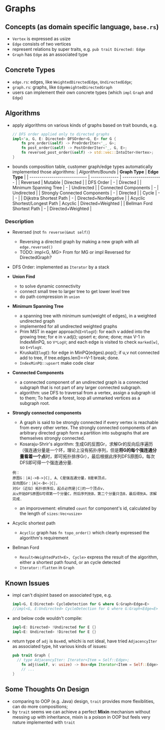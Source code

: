 # Graphs

## Concepts (as domain specific language, `base.rs`)
  - `Vertex` is expressed as usize
  - `Edge` consists of two vertices
  - represent relations by super traits, e.g. `pub trait Directed: Edge`
  - `Graph` has `Edge` as an associated type

## Concrete Types
  - `edge.rs`: edges, like `WeightedDirectedEdge`, `UndirectedEdge`;
  - `graph.rs`: graphs, like `EdgeWeightedDirectedGraph`
  - users can implement their own concrete types (which `impl` `Graph` and `Edge`)

## Algorithms
  - apply algorithms on various kinds of graphs based on trait bounds, e.g.
      ``` rust
      // DFS order applied only to directed graphs
      impl<'a, G, E: Directed> DFSOrder<G, E> for G {
          fn pre_order(&self) -> PreOrderIter<'_, G>;
          fn post_order(&self) -> PostOrderIter<'_, G, E>;
          fn reversed_post_order(&self) -> std::vec::IntoIter<Vertex>;
      }
      ```
  - bounds composition table, customer graph/edge types automatically implemented those algorithms:
      | *Algorithm/Bounds*            | **Graph Type** | **Edge Type**        |
      | ----------------------------- | -------------- | -------------------- |
      | Reversed                      | Mutable        | Directed             |
      | DFS Order                     | -              | Directed             |
      | Minimum Spanning Tree         | -              | Undirected           |
      | Connected Components          | -              | Undirected           |
      | Strongly Connected Components | -              | Directed             |
      | Cycle                         | -              | -                    |
      | Dijkstra Shortest Path        | -              | Directed+NonNegative |
      | Acyclic Shortest/Longest Path | Acyclic        | Directed+Weighted    |
      | Bellman Ford Shortest Path    | -              | Directed+Weighted    |

### Description
  - Reversed (not `fn reverse(&mut self)`)

    - Reversing a directed graph by making a new graph with all `edge.reversed()`
    - TODO: impl<G, MG> From<G> for MG or impl<G> Reversed<G> for DirectedGraph?

  - DFS Order: implemented as `Iterator` by a stack
  - **Union Find**
    - to solve dynamic connectivity
    - connect small tree to larger tree to get lower level tree
    - do path compression in `union`
  - **Minimum Spanning Tree**
    - a spanning tree with minimum sum(weight of edges), in a weighted undirected graph
    - implemented for all undirected weighted graphs
    - Prim MST in eager approach(`E+VlogV`): for each v added into the growing tree; for e in v.adj(); upsert e; done; done; max V-1 in IndexMinPQ, so `V*LogV`; and each edge is visited to check `marked[w]`, so `E+VlogV`.
    - Kruskal(`ElogE`): for edge in MinPQ(edges).pop(); if u,v not connected add to tree, if tree.edges.len()==V-1 break; done.
    - `IndexMinPQ::upsert` make code clear
  - **Connected Components**
    - a connected component of an undirected graph is a connected subgraph that is not part of any larger connected subgraph.
    - algorithm: use DFS to traversal from a vertex, assign a subgraph id to them; To handle a forest, loop all unmarked vertices as a subgraph root.
  - **Strongly connected components**
    - A graph is said to be strongly connected if every vertex is reachable from every other vertex. The strongly connected components of an arbitrary directed graph form a partition into subgraphs that are themselves strongly connected.
    - Kosaraju-Shrir's algorithm: 生成G的反图Gr，求解Gr的反向后序遍历（强连通分量是一个环，理论上没有拓扑序列，但是**将G的每个强连通分量看着一个点**时，即可拓扑排序Gr），最后根据此序列DFS原图G，每次DFS即可得一个强连通分量.
     ```
     例：
     原图G：|A|->B->|C|, A、C是强连通分量，B是单顶点，
     反向图Gr：|A|<-B<-|C|，
     对Gr（近似）拓扑排序后，起点必然是|C|的一个顶点v，
     从v开始DFS原图G可得第一个分量C，然后序列到B，第二个分量只含B，最后得到A，求解完成.
     ```
    - an imporovement: elimated `count` for component's id, calculated by the length of `sizes:Vec<usize>`
  - Acyclic shortest path
    - `Acyclic` graph has `fn topo_order()` which clearly expressed the algorithm's requirement
  - Bellman Ford
    - `Result<WeightedPath<E>, Cycle>` express the result of the algorithm, either a shortest path found, or an cycle detected
    - `Iterator::flatten` in `Graph`

## Known Issues
  - impl can't disjoint based on associated type, e.g.
    ```rust
    impl<G, E:Directed> CycleDetection for G where G:Graph<Edge=E>
    //impl<G, E:Undirected> CycleDetection for G where G:Graph<Edge=E>
    ```
  - and below code wouldn't compile:
    ```rust
    impl<E: Directed> !Undirected for E {}
    impl<E: Undirected> !Directed for E {}
    ```
  - return type of `adj` is `Box`ed, whichi is not ideal, have tried `AdjacencyIter` as associated type, hit various kinds of issues:
    ```rust
    pub trait Graph {
      // type AdjacencyIter: Iterator<Item = Self::Edge>;
	    fn adj(&self, v: usize) -> Box<dyn Iterator<Item = Self::Edge> + '_>;
        // ...
    }
    ```

## Some Thoughts On Design
  - comparing to OOP (e.g. Java) design, `trait` provides more flexiblities, can do more compositions;
  - by `trait` seems we can achieve a perfect **Mixin** mechanism without messing up with inheritance, mixin is a poison in OOP but feels very nature implemented with `trait`
